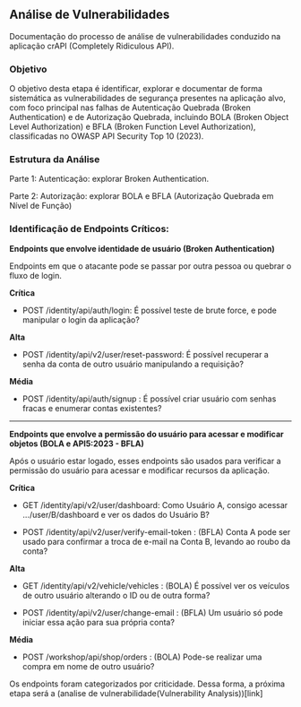 ## Análise de Vulnerabilidades

Documentação do processo de análise de vulnerabilidades conduzido na aplicação crAPI (Completely Ridiculous API).

### Objetivo

O objetivo desta etapa é identificar, explorar e documentar de forma sistemática as vulnerabilidades de segurança presentes na aplicação alvo, com foco principal nas falhas de Autenticação Quebrada (Broken Authentication) e de Autorização Quebrada, incluindo BOLA (Broken Object Level Authorization) e BFLA (Broken Function Level Authorization), classificadas no OWASP API Security Top 10 (2023).

### Estrutura da Análise

Parte 1: Autenticação: explorar Broken Authentication.

Parte 2: Autorização: explorar BOLA e BFLA (Autorização Quebrada em Nível de Função)

### Identificação de Endpoints Críticos:


**Endpoints que envolve identidade de usuário (Broken Authentication)**

Endpoints em que o atacante pode se passar por outra pessoa ou quebrar o fluxo de login.

**Crítica**

- POST /identity/api/auth/login: É possível teste de brute force, e pode manipular o login da aplicação?

**Alta**
- POST /identity/api/v2/user/reset-password: É possível recuperar a senha da conta de outro usuário manipulando a requisição?

**Média**
- POST /identity/api/auth/signup : É possível criar usuário com senhas fracas e enumerar contas existentes?

---

**Endpoints que envolve a permissão do usuário para acessar e modificar objetos (BOLA e API5:2023 - BFLA)**

Após o usuário estar logado, esses endpoints são usados para verificar a permissão do usuário para acessar e modificar recursos da aplicação.

**Crítica**

- GET /identity/api/v2/user/dashboard: Como Usuário A, consigo acessar .../user/B/dashboard e ver os dados do Usuário B?

- POST /identity/api/v2/user/verify-email-token : (BFLA) Conta A pode ser usado para confirmar a troca de e-mail na Conta B, levando ao roubo da conta?

**Alta**

- GET /identity/api/v2/vehicle/vehicles : (BOLA) É possível ver os veículos de outro usuário alterando o ID ou de outra forma?

- POST /identity/api/v2/user/change-email : (BFLA) Um usuário só pode iniciar essa ação para sua própria conta?

**Média**

- POST /workshop/api/shop/orders : (BOLA) Pode-se realizar uma compra em nome de outro usuário? 


Os endpoints foram categorizados por criticidade. Dessa forma, a próxima etapa será a (analise de vulnerabilidade(Vulnerability Analysis))[link]